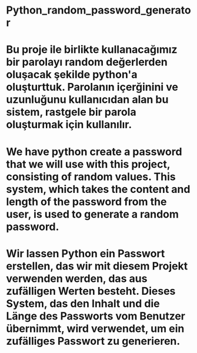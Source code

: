 # Python_random_password_generator

# Bu proje ile birlikte kullanacağımız bir parolayı random değerlerden oluşacak şekilde python'a oluşturttuk. Parolanın içerğinini ve uzunluğunu kullanıcıdan alan bu sistem, rastgele bir parola oluşturmak için kullanılır.

# We have python create a password that we will use with this project, consisting of random values. This system, which takes the content and length of the password from the user, is used to generate a random password.

# Wir lassen Python ein Passwort erstellen, das wir mit diesem Projekt verwenden werden, das aus zufälligen Werten besteht. Dieses System, das den Inhalt und die Länge des Passworts vom Benutzer übernimmt, wird verwendet, um ein zufälliges Passwort zu generieren.
